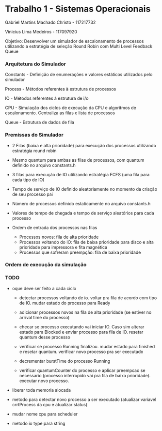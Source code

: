 ﻿# Trabalho 1 - Sistemas Operacionais

Gabriel Martins Machado Christo - 117217732

Vinicius Lima Medeiros - 117097920

Objetivo: Desenvolver um simulador de escalonamento de processos utilizando a estratégia de seleção Round Robin com Multi Level Feedback Queue

### Arquitetura do Simulador

Constants - Definição de enumerações e valores estáticos utilizados pelo simulador

Process - Métodos referentes à estrutura de processos

IO - Métodos referentes à estrutura de i/o

CPU - Simulação dos ciclos de execução da CPU e algoritmos de escalonamento. Centraliza as filas e lista de processos

Queue - Estrutura de dados de fila

### Premissas do Simulador

- 2 Filas (baixa e alta prioridade) para execução dos processos utilizando estratégia round robin

- Mesmo quantum para ambas as filas de processos, com quantum definido no arquivo constants.h

- 3 filas para execução de IO utilizando estratégia FCFS (uma fila para cada tipo de IO)

- Tempo de serviço de IO definido aleatoriamente no momento da criação de seu processo pai

- Número de processos definido estaticamente no arquivo constants.h

- Valores de tempo de chegada e tempo de serviço aleatórios para cada processo

- Ordem de entrada dos processos nas filas
	- Processos novos: fila de alta prioridade
	- Processos voltando do IO: fila de baixa prioridade para disco e alta prioridade para impressora e fita magnética
	- Processos que sofreram preempção: fila de baixa prioridade
	



### Ordem de execução da simulação
	

### TODO

- oque deve ser feito a cada ciclo
	
	- detectar processos voltando de io. voltar pra fila de acordo com tipo de IO. mudar estado do processo para Ready
	
	- adicionar processos novos na fila de alta prioridade (se estiver no arrival time do processo)
	
	- checar se processo executando vai iniciar IO. Caso sim alterar estado para Blocked e enviar processo para fila de IO. resetar quantum desse processo
	
	- verificar se processo Running finalizou. mudar estado para finished e resetar quantum. verificar novo processo pra ser executado
	
	- decrementar burstTime do processo Running
	
	- verificar quantumCounter do processo e aplicar preempcao se necessario (processo interropido vai pra fila de baixa prioridade). executar novo processo.

- liberar toda memoria alocada

- metodo para detectar novo processo a ser executado (atualizar variavel crrtProcess da cpu e atualizar status)


- mudar nome cpu para scheduler

- metodo io type para string






